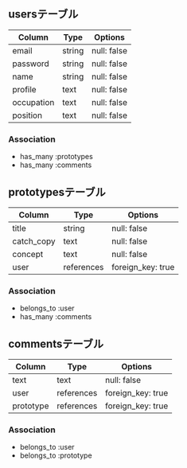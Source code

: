 ## usersテーブル

| Column    | Type       | Options     |
| ------    | ---------- | ----------- |
| email     | string     | null: false |
| password  | string     | null: false |
| name      | string     | null: false |
| profile   | text       | null: false |
| occupation| text       | null: false |
| position  | text       | null: false |

### Association

- has_many :prototypes
- has_many :comments

## prototypesテーブル

| Column     | Type       | Options           |
| ---------- | ---------- | ----------------- |
| title      | string     | null: false       |
| catch_copy | text       | null: false       |
| concept    | text       | null: false       |
| user       | references | foreign_key: true |

### Association

- belongs_to :user
- has_many :comments

## commentsテーブル

| Column    | Type       | Options           |
| --------- | ---------- | ------------------|
| text      | text       | null: false       |
| user      | references | foreign_key: true |
| prototype | references | foreign_key: true |

### Association

- belongs_to :user
- belongs_to :prototype
